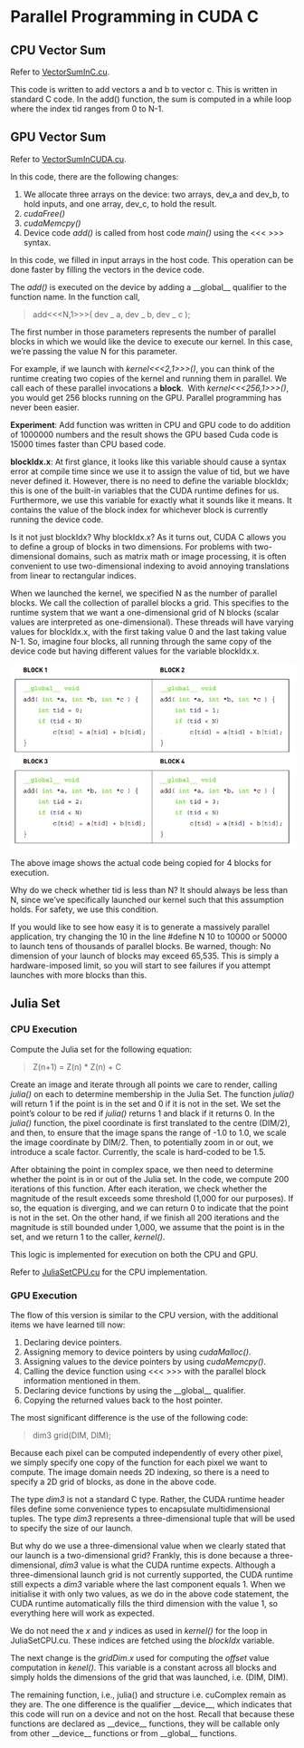 
# Parallel Programming in CUDA C

## CPU Vector Sum
Refer to [VectorSumInC.cu](Programs/Chapter4/VectorSumCPU.cu).

This code is written to add vectors a and b to vector c. This is written in standard C code. In the add() function, the sum is computed in a while loop where the index tid ranges from 0 to N-1.

## GPU Vector Sum
Refer to [VectorSumInCUDA.cu](Programs/Chapter4/VectorSumGPU.cu).

In this code, there are the following changes:
1. We allocate three arrays on the device: two arrays, dev_a and dev_b, to hold inputs, and one array, dev_c, to hold the result.
2. *cudaFree()*
3. *cudaMemcpy()*
4. Device code *add()* is called from host code *main()* using the <<< >>> syntax.

In this code, we filled in input arrays in the host code. This operation can be done faster by filling the vectors in the device code.

The *add()* is executed on the device by adding a \_\_global__ qualifier to the function name. In the function call,
> add<<<N,1>>>( dev _ a, dev _ b, dev _ c );

The first number in those parameters represents the number of parallel blocks in which we would like the device to execute our kernel. In this case, we’re passing the value N for this parameter.

For example, if we launch with *kernel<<<2,1>>>()*, you can think of the runtime creating two copies of the kernel and running them in parallel. We call each of these parallel invocations a **block**.  With *kernel<<<256,1>>>()*, you would get 256 blocks running on the GPU. Parallel programming has never been easier.

**Experiment**: Add function was written in CPU and GPU code to do addition of 1000000 numbers and the result shows the GPU based Cuda code is 15000 times faster than CPU based code.

**blockIdx.x**: At first glance, it looks like this variable should cause a syntax error at compile time since we use it to assign the value of tid, but we have never defined it. However, there is no need to define the variable blockIdx; this is one of the built-in variables that the CUDA runtime defines for us. Furthermore, we use this variable for exactly what it sounds like it means. It contains the value of the block index for whichever block is currently running the device code.

Is it not just blockIdx? Why blockIdx.x? As it turns out, CUDA C allows you to define a group of blocks in two dimensions. For problems with two-dimensional domains, such as matrix math or image processing, it is often convenient to use two-dimensional indexing to avoid annoying translations from linear to rectangular indices.

When we launched the kernel, we specified N as the number of parallel blocks. We call the collection of parallel blocks a grid. This specifies to the runtime system that we want a one-dimensional grid of N blocks (scalar values are interpreted as one-dimensional). These threads will have varying values for blockIdx.x, with the first taking value 0 and the last taking value N-1. So, imagine four blocks, all running through the same copy of the device code but having different values for the variable blockIdx.x.

![Parallel blocks, source: CUDA by Example](Data/Blocks.png)

The above image shows the actual code being copied for 4 blocks for execution.

Why do we check whether tid is less than N?
It should always be less than N, since we’ve specifically launched our kernel such that this assumption holds. For safety, we use this condition.

If you would like to see how easy it is to generate a massively parallel application, try changing the 10 in the line #define N 10 to 10000 or 50000 to launch tens of thousands of parallel blocks. Be warned, though: No dimension of your launch of blocks may exceed 65,535. This is simply a hardware-imposed limit, so you will start to see failures if you attempt launches with more blocks than this.

## Julia Set

### CPU Execution

Compute the Julia set for the following equation:
> Z(n+1) = Z(n) * Z(n) + C

Create an image and iterate through all points we care to render, calling *julia()* on each to determine membership in the Julia Set. The function *julia()* will return 1 if the point is in the set and 0 if it is not in the set. We set the point’s colour to be red if *julia()* returns 1 and black if it returns 0. In the *julia()* function, the pixel coordinate is first translated to the centre (DIM/2), and then, to ensure that the image spans the range of -1.0 to 1.0, we scale the image coordinate by DIM/2. Then, to potentially zoom in or out, we introduce a scale factor. Currently, the scale is hard-coded to be 1.5.

After obtaining the point in complex space, we then need to determine whether the point is in or out of the Julia set. In the code, we compute 200 iterations of this function. After each iteration, we check whether the magnitude of the result exceeds some threshold (1,000 for our purposes). If so, the equation is diverging, and we can return 0 to indicate that the point is not in the set. On the other hand, if we finish all 200 iterations and the magnitude is still bounded under 1,000, we assume that the point is in the set, and we return 1 to the caller, *kernel()*.

This logic is implemented for execution on both the CPU and GPU.

Refer to [JuliaSetCPU.cu](Programs/Chapter4/JuliaSetCPU.cu) for the CPU implementation.

### GPU Execution

The flow of this version is similar to the CPU version, with the additional items we have learned till now:
1. Declaring device pointers.
2. Assigning memory to device pointers by using *cudaMalloc()*.
3. Assigning values to the device pointers by using *cudaMemcpy()*.
4. Calling the device function using <<< >>> with the parallel block information mentioned in them.
5. Declaring device functions by using the \_\_global__ qualifier.
6. Copying the returned values back to the host pointer.

The most significant difference is the use of the following code:
> dim3 grid(DIM, DIM);

Because each pixel can be computed independently of every other pixel, we simply specify one copy of the function for each pixel we want to compute. The image domain needs 2D indexing, so there is a need to specify a 2D grid of blocks, as done in the above code.

The type *dim3* is not a standard C type. Rather, the CUDA runtime header files define some convenience types to encapsulate multidimensional tuples. The type *dim3* represents a three-dimensional tuple that will be used to specify the size of our launch.

But why do we use a three-dimensional value when we clearly stated that our launch is a two-dimensional grid?
Frankly, this is done because a three-dimensional, *dim3* value is what the CUDA runtime expects. Although a three-dimensional launch grid is not currently supported, the CUDA runtime still expects a *dim3* variable where the last component equals 1. When we initialise it with only two values, as we do in the above code statement, the CUDA runtime automatically fills the third dimension with the value 1, so everything here will work as expected.

We do not need the *x* and *y* indices as used in *kernel()* for the loop in JuliaSetCPU.cu. These indices are fetched using the *blockIdx* variable.

The next change is the *gridDim.x* used for computing the *offset* value computation in *kenel()*. This variable is a constant across all blocks and simply holds the dimensions of the grid that was launched, i.e. (DIM, DIM).

The remaining function, i.e., julia() and structure i.e. cuComplex remain as they are. The one difference is the qualifier \_\_device__, which indicates that this code will run on a device and not on the host. Recall that because these functions are declared as \_\_device__ functions, they will be callable only from other \_\_device__ functions or from \_\_global__ functions.
